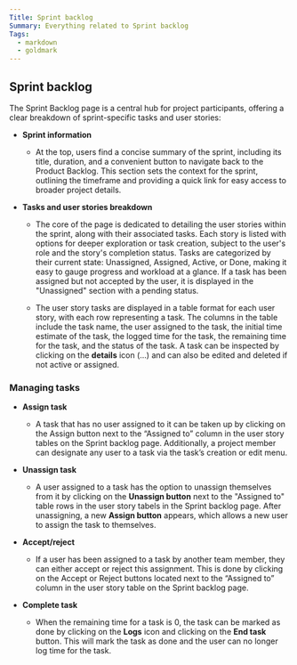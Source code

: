 ```yaml
---
Title: Sprint backlog
Summary: Everything related to Sprint backlog
Tags:
  - markdown
  - goldmark
---
```


## Sprint backlog

The Sprint Backlog page is a central hub for project participants, offering a clear breakdown of sprint-specific tasks and user stories:

- **Sprint information**

  - At the top, users find a concise summary of the sprint, including its title, duration, and a convenient button to navigate back to the Product Backlog. This section sets the context for the sprint, outlining the timeframe and providing a quick link for easy access to broader project details.

- **Tasks and user stories breakdown**

  - The core of the page is dedicated to detailing the user stories within the sprint, along with their associated tasks. Each story is listed with options for deeper exploration or task creation, subject to the user's role and the story's completion status. Tasks are categorized by their current state: Unassigned, Assigned, Active, or Done, making it easy to gauge progress and workload at a glance. If a task has been assigned but not accepted by the user, it is displayed in the "Unassigned" section with a pending status.

  - The user story tasks are displayed in a table format for each user story, with each row representing a task. The columns in the table include the task name, the user assigned to the task, the initial time estimate of the task, the logged time for the task, the remaining time for the task, and the status of the task. A task can be inspected by clicking on the **details** icon (...) and can also be edited and deleted if not active or assigned.

### Managing tasks

- **Assign task**

  - A task that has no user assigned to it can be taken up by clicking on the Assign button next to the “Assigned to” column in the user story tables on the Sprint backlog page. Additionally, a project member can designate any user to a task via the task’s creation or edit menu.

- **Unassign task**

  - A user assigned to a task has the option to unassign themselves from it by clicking on the **Unassign button** next to the "Assigned to" table rows in the user story tabels in the Sprint backlog page. After unassigning, a new **Assign button** appears, which allows a new user to assign the task to themselves.

- **Accept/reject**

  - If a user has been assigned to a task by another team member, they can either accept or reject this assignment. This is done by clicking on the Accept or Reject buttons located next to the “Assigned to” column in the user story table on the Sprint backlog page.

- **Complete task**

  - When the remaining time for a task is 0, the task can be marked as done by clicking on the **Logs** icon and clicking on the **End task** button. This will mark the task as done and the user can no longer log time for the task.
